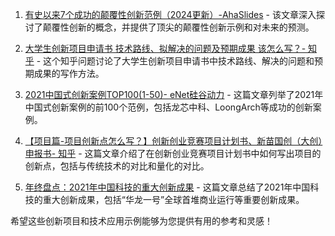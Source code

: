 1. [有史以来7个成功的颠覆性创新范例（2024更新）-AhaSlides](https://ahaslides.com/zh-CN/blog/disruptive-innovation-examples/) - 该文章深入探讨了颠覆性创新的概念，并提供了顶尖的颠覆性创新示例和对未来的预测。

2. [大学生创新项目申请书 技术路线、拟解决的问题及预期成果 该怎么写？- 知乎](https://www.zhihu.com/question/383328978) - 这个知乎问题讨论了大学生创新项目申请书中技术路线、解决的问题和预期成果的写作方法。

3. [2021中国式创新案例TOP100(1-50)- eNet硅谷动力](http://www.enet.com.cn/article/2021/0719/A202107191265205.html) - 这篇文章列举了2021年中国式创新案例的前100个范例，包括龙芯中科、LoongArch等成功的创新案例。

4. [【项目篇-项目创新点怎么写？】创新创业竞赛项目计划书、新苗国创（大创）申报书- 知乎](https://zhuanlan.zhihu.com/p/588768714) - 这篇文章介绍了在创新创业竞赛项目计划书中如何写出项目的创新点，包括与传统技术的对比和量化的对比。

5. [年终盘点：2021年中国科技的重大创新成果](https://www.ncsti.gov.cn/kjdt/kjrd/202112/t20211222_53776.html) - 这篇文章总结了2021年中国科技的重大创新成果，包括“华龙一号”全球首堆商业运行等重要创新成果。

希望这些创新项目和技术应用示例能够为您提供有用的参考和灵感！
